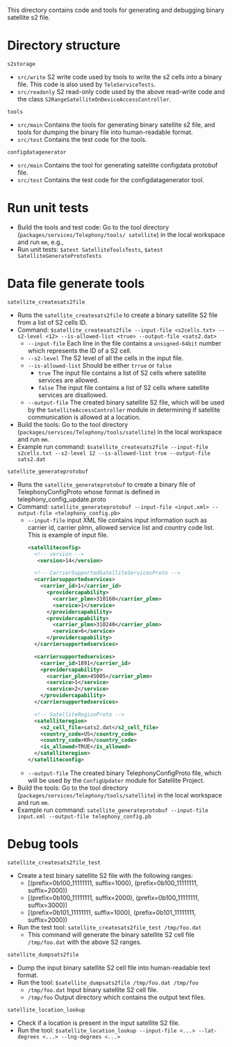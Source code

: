 This directory contains code and tools for generating and debugging binary
satellite s2 file.

Directory structure
=

`s2storage`
- `src/write` S2 write code used by tools to write the s2 cells into a
  binary file. This code is also used by `TeleServiceTests`.
- `src/readonly` S2 read-only code used by the above read-write code and the class
 `S2RangeSatelliteOnDeviceAccessController`.

`tools`
- `src/main` Contains the tools for generating binary satellite s2 file, and tools
  for dumping the binary file into human-readable format.
- `src/test` Contains the test code for the tools.

`configdatagenerator`
- `src/main` Contains the tool for generating satellite configdata protobuf file.
- `src/test` Contains the test code for the configdatagenerator tool.

Run unit tests
=
- Build the tools and test code: Go to the tool directory (`packages/services/Telephony/tools/
  satellite`) in the local workspace and run `mm`, e.g.,
- Run unit tests: `$atest SatelliteToolsTests`, `$atest SatelliteGenerateProtoTests`

Data file generate tools
=

`satellite_createsats2file`
- Runs the `satellite_createsats2file` to create a binary satellite S2 file from a
  list of S2 cells ID.
- Command: `$satellite_createsats2file --input-file <s2cells.txt> --s2-level <12>
  --is-allowed-list <true> --output-file <sats2.dat>`
  - `--input-file` Each line in the file contains a `unsigned-64bit` number which represents
    the ID of a S2 cell.
  - `--s2-level` The S2 level of all the cells in the input file.
  - `--is-allowed-list` Should be either `trrue` or `false`
    - `true` The input file contains a list of S2 cells where satellite services are allowed.
    - `false` The input file contains a list of S2 cells where satellite services are disallowed.
  - `--output-file` The created binary satellite S2 file, which will be used by
  the `SatelliteAccessController` module in determining if satellite communication
  is allowed at a location.
- Build the tools: Go to the tool directory (`packages/services/Telephony/tools/satellite`)
  in the local workspace and run `mm`.
- Example run command: `$satellite_createsats2file --input-file s2cells.txt --s2-level 12
  --is-allowed-list true --output-file sats2.dat`

`satellite_generateprotobuf`
- Runs the `satellite_generateprotobuf` to create a binary file of TelephonyConfigProto whose format
  is defined in telephony_config_update.proto
- Command: `satellite_generateprotobuf --input-file <input.xml> --output-file <telephony_config.pb>`
  - `--input-file` input XML file contains input information such as carrier id, carrier plmn,
  allowed service list and country code list. This is example of input file.
    ```xml
    <satelliteconfig>
      <!-- version -->
       <version>14</version>

      <!-- CarrierSupportedSatelliteServicesProto -->
      <carriersupportedservices>
        <carrier_id>1</carrier_id>
          <providercapability>
            <carrier_plmn>310160</carrier_plmn>
            <service>1</service>
          </providercapability>
          <providercapability>
            <carrier_plmn>310240</carrier_plmn>
            <service>6</service>
          </providercapability>
      </carriersupportedservices>

      <carriersupportedservices>
        <carrier_id>1891</carrier_id>
        <providercapability>
          <carrier_plmn>45005</carrier_plmn>
          <service>1</service>
          <service>2</service>
        </providercapability>
      </carriersupportedservices>

      <!-- SatelliteRegionProto -->
      <satelliteregion>
        <s2_cell_file>sats2.dat</s2_cell_file>
        <country_code>US</country_code>
        <country_code>KR</country_code>
        <is_allowed>TRUE</is_allowed>
      </satelliteregion>
    </satelliteconfig>
    ```
  - `--output-file` The created binary TelephonyConfigProto file, which will be used by
  the `ConfigUpdater` module for Satellite Project.
- Build the tools: Go to the tool directory (`packages/services/Telephony/tools/satellite`)
  in the local workspace and run `mm`.
- Example run command: `satellite_generateprotobuf --input-file input.xml --output-file
  telephony_config.pb`

Debug tools
=

`satellite_createsats2file_test`
- Create a test binary satellite S2 file with the following ranges:
  - [(prefix=0b100_11111111, suffix=1000), (prefix=0b100_11111111, suffix=2000))
  - [(prefix=0b100_11111111, suffix=2000), (prefix=0b100_11111111, suffix=3000))
  - [(prefix=0b101_11111111, suffix=1000), (prefix=0b101_11111111, suffix=2000))
- Run the test tool: `satellite_createsats2file_test /tmp/foo.dat`
  - This command will generate the binary satellite S2 cell file `/tmp/foo.dat` with
  the above S2 ranges.

`satellite_dumpsats2file`
- Dump the input binary satellite S2 cell file into human-readable text format.
- Run the tool: `$satellite_dumpsats2file /tmp/foo.dat /tmp/foo`
  - `/tmp/foo.dat` Input binary satellite S2 cell file.
  - `/tmp/foo` Output directory which contains the output text files.

`satellite_location_lookup`
- Check if a location is present in the input satellite S2 file.
- Run the tool: `$satellite_location_lookup --input-file <...> --lat-degrees <...>
  --lng-degrees <...>`
